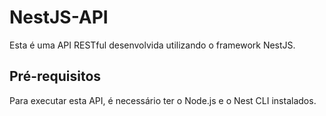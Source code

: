 # NestJS-API

Esta é uma API RESTful desenvolvida utilizando o framework NestJS.

## Pré-requisitos

Para executar esta API, é necessário ter o Node.js e o Nest CLI instalados.
